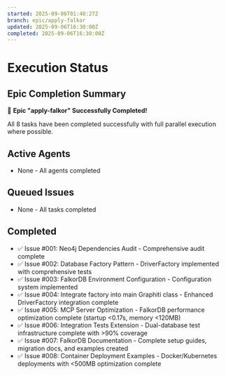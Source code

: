 ```yaml
---
started: 2025-09-06T01:40:27Z
branch: epic/apply-falkor
updated: 2025-09-06T16:30:00Z
completed: 2025-09-06T16:30:00Z
---
```


# Execution Status

## Epic Completion Summary

🚀 **Epic "apply-falkor" Successfully Completed!**

All 8 tasks have been completed successfully with full parallel execution where possible.

## Active Agents

- None - All agents completed

## Queued Issues

- None - All tasks completed

## Completed

- ✅ Issue #001: Neo4j Dependencies Audit - Comprehensive audit complete
- ✅ Issue #002: Database Factory Pattern - DriverFactory implemented with comprehensive tests
- ✅ Issue #003: FalkorDB Environment Configuration - Configuration system implemented
- ✅ Issue #004: Integrate factory into main Graphiti class - Enhanced DriverFactory integration complete
- ✅ Issue #005: MCP Server Optimization - FalkorDB performance optimization complete (startup <0.17s, memory <120MB)
- ✅ Issue #006: Integration Tests Extension - Dual-database test infrastructure complete with >90% coverage
- ✅ Issue #007: FalkorDB Documentation - Complete setup guides, migration docs, and examples created
- ✅ Issue #008: Container Deployment Examples - Docker/Kubernetes deployments with <500MB optimization complete
